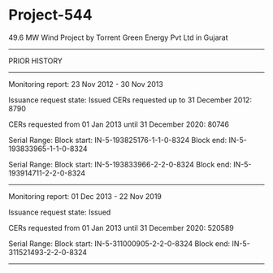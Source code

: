 # Project-544
49.6 MW Wind Project by Torrent Green Energy Pvt Ltd in Gujarat

___________
PRIOR HISTORY
_______________
Monitoring report: 23 Nov 2012 - 30 Nov 2013 

Issuance request state: Issued
CERs requested up to 31 December 2012: 8790

CERs requested from 01 Jan 2013 until 31 December 2020: 80746

Serial Range: Block start: IN-5-193825176-1-1-0-8324      Block end: IN-5-193833965-1-1-0-8324

Serial Range: Block start: IN-5-193833966-2-2-0-8324      Block end: IN-5-193914711-2-2-0-8324
____________________
Monitoring report: 01 Dec 2013 - 22 Nov 2019 

Issuance request state: Issued

CERs requested from 01 Jan 2013 until 31 December 2020: 520589

Serial Range: Block start: IN-5-311000905-2-2-0-8324      Block end: IN-5-311521493-2-2-0-8324
__________________
